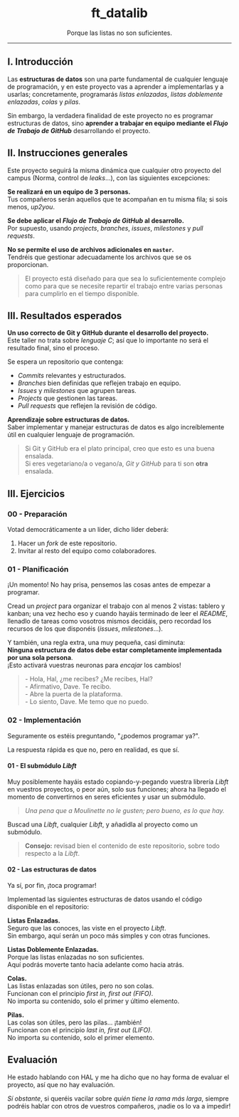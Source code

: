 <div align="center">
    <h1>ft_datalib</h1>
    <p>Porque las listas no son suficientes.</p>
</div>

---

## I. Introducción

Las **estructuras de datos** son una parte fundamental de cualquier lenguaje de programación, y en este proyecto vas a aprender a implementarlas y a usarlas; concretamente, programarás *listas enlazadas*, *listas doblemente enlazadas*, *colas* y *pilas*.

Sin embargo, la verdadera finalidad de este proyecto no es programar estructuras de datos, sino **aprender a trabajar en equipo mediante el *Flujo de Trabajo de GitHub*** desarrollando el proyecto.



## II. Instrucciones generales

Este proyecto seguirá la misma dinámica que cualquier otro proyecto del campus (Norma, control de *leaks*...), con las siguientes excepciones:

**Se realizará en un equipo de 3 personas.**  
Tus compañeros serán aquellos que te acompañan en tu misma fila; si sois menos, *up2you*.

**Se debe aplicar el *Flujo de Trabajo de GitHub* al desarrollo.**  
Por supuesto, usando *projects*, *branches*, *issues*, *milestones* y *pull requests*.

**No se permite el uso de archivos adicionales en `master`.**  
Tendréis que gestionar adecuadamente los archivos que se os proporcionan.

> El proyecto está diseñado para que sea lo suficientemente complejo como para que se necesite repartir el trabajo entre varias personas para cumplirlo en el tiempo disponible.



## III. Resultados esperados

**Un uso correcto de Git y GitHub durante el desarrollo del proyecto.**  
Este taller no trata sobre *lenguaje C*; así que lo importante no será el resultado final, sino el proceso.

Se espera un repositorio que contenga:

- *Commits* relevantes y estructurados.
- *Branches* bien definidas que reflejen trabajo en equipo.
- *Issues* y *milestones* que agrupen tareas.
- *Projects* que gestionen las tareas.
- *Pull requests* que reflejen la revisión de código.

**Aprendizaje sobre estructuras de datos.**  
Saber implementar y manejar estructuras de datos es algo increíblemente útil en cualquier lenguaje de programación.

> Si Git y GitHub era el plato principal, creo que esto es una buena ensalada.  
> Si eres vegetariano/a o vegano/a, *Git y GitHub* para ti son **otra** ensalada.



## III. Ejercicios

### 00 - Preparación

Votad democráticamente a un líder, dicho líder deberá:

1. Hacer un *fork* de este repositorio.
2. Invitar al resto del equipo como colaboradores.


### 01 - Planificación

¡Un momento! No hay prisa, pensemos las cosas antes de empezar a programar.

Cread un *project* para organizar el trabajo con al menos 2 vistas: tablero y kanban; una vez hecho eso y cuando hayáis terminado de leer el *README*, llenadlo de tareas como vosotros mismos decidáis, pero recordad los recursos de los que disponéis (*issues*, *milestones*...).

Y también, una regla extra, una muy pequeña, casi diminuta:  
**Ninguna estructura de datos debe estar completamente implementada por una sola persona**.  
¡Esto activará vuestras neuronas para *encajar* los cambios!

> \- Hola, Hal, ¿me recibes? ¿Me recibes, Hal?  
> \- Afirmativo, Dave. Te recibo.  
> \- Abre la puerta de la plataforma.  
> \- Lo siento, Dave. Me temo que no puedo.


### 02 - Implementación

Seguramente os estéis preguntando, "¿podemos programar ya?".

La respuesta rápida es que no, pero en realidad, es que sí.


#### 01 - El submódulo *Libft*

Muy posiblemente hayáis estado copiando-y-pegando vuestra librería *Libft* en vuestros proyectos, o peor aún, solo sus funciones; ahora ha llegado el momento de convertirnos en seres eficientes y usar un submódulo.

> *Una pena que a Moulinette no le gusten; pero bueno, es lo que hay.*

Buscad una *Libft*, cualquier *Libft*, y añadidla al proyecto como un submódulo.

> **Consejo:** revisad bien el contenido de este repositorio, sobre todo respecto a la *Libft*.


#### 02 - Las estructuras de datos

Ya sí, por fin, ¡toca programar!

Implementad las siguientes estructuras de datos usando el código disponible en el repositorio:

**Listas Enlazadas.**  
Seguro que las conoces, las viste en el proyecto *Libft*.  
Sin embargo, aquí serán un poco más simples y con otras funciones.

**Listas Doblemente Enlazadas.**  
Porque las listas enlazadas no son suficientes.  
Aquí podrás moverte tanto hacia adelante como hacia atrás.

**Colas.**  
Las listas enlazadas son útiles, pero no son colas.  
Funcionan con el principio *first in, first out (FIFO)*.  
No importa su contenido, solo el primer y último elemento.

**Pilas.**  
Las colas son útiles, pero las pilas... ¡también!  
Funcionan con el principio *last in, first out (LIFO)*.  
No importa su contenido, solo el primer elemento.


## Evaluación

He estado hablando con HAL y me ha dicho que no hay forma de evaluar el proyecto, así que no hay evaluación.

*Sí obstante*, si queréis vacilar sobre *quién tiene la rama más larga*, siempre podréis hablar con otros de vuestros compañeros, ¡nadie os lo va a impedir!
